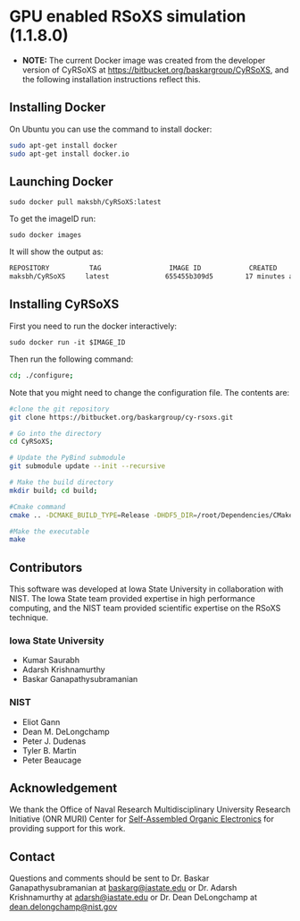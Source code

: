 # GPU enabled RSoXS simulation (1.1.8.0)

* **NOTE:** The current Docker image was created from the developer version of CyRSoXS at <https://bitbucket.org/baskargroup/CyRSoXS>, and the following installation instructions reflect this.

## Installing Docker

On Ubuntu you can use the command to install docker:

```bash
sudo apt-get install docker
sudo apt-get install docker.io
```

## Launching Docker

`sudo docker pull maksbh/CyRSoXS:latest`

To get the imageID run:

`sudo docker images`

It will show the output as:

```bash
REPOSITORY          TAG                 IMAGE ID            CREATED             SIZE
maksbh/CyRSoXS     latest              655455b309d5        17 minutes ago      4.77GB
```

## Installing CyRSoXS

First you need to run the docker interactively:

`sudo docker run -it $IMAGE_ID`

Then run the following command:

```bash
cd; ./configure;
```

Note that you might need to change the configuration file. The contents are:

```bash
#clone the git repository
git clone https://bitbucket.org/baskargroup/cy-rsoxs.git

# Go into the directory
cd CyRSoXS;

# Update the PyBind submodule
git submodule update --init --recursive

# Make the build directory
mkdir build; cd build;

#Cmake command
cmake .. -DCMAKE_BUILD_TYPE=Release -DHDF5_DIR=/root/Dependencies/CMake-hdf5-1.10.5/build/_CPack_Packages/Linux/TGZ/HDF5-1.10.5-Linux/HDF_Group/HDF5/1.10.5/share/cmake/hdf5 -DDLEVEL2=Yes -DNUM_MATERIAL=4

#Make the executable
make
```

## Contributors

This software was developed at Iowa State University in collaboration with NIST. The Iowa State team provided expertise in high performance computing, and the NIST team provided scientific expertise on the RSoXS technique.

### Iowa State University

* Kumar Saurabh
* Adarsh Krishnamurthy
* Baskar Ganapathysubramanian

### NIST

* Eliot Gann
* Dean M. DeLongchamp
* Peter J. Dudenas
* Tyler B. Martin
* Peter Beaucage

## Acknowledgement

We thank the Office of Naval Research Multidisciplinary University Research Initiative (ONR MURI) Center for [Self-Assembled Organic Electronics](http://www.mri.psu.edu/mri/facilities-and-centers/soe) for providing support for this work.

## Contact

Questions and comments should be sent to Dr. Baskar Ganapathysubramanian at [baskarg@iastate.edu](mailto:baskarg@iastate.edu) or Dr.  Adarsh Krishnamurthy at [adarsh@iastate.edu](mailto:adarsh@iastate.edu) or Dr. Dean DeLongchamp at [dean.delongchamp@nist.gov](mailto:dean.delongchamp@nist.gov)
